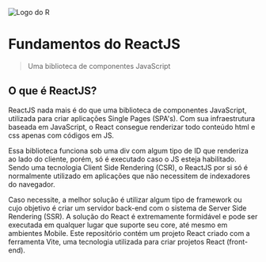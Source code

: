 ![Logo do R](https://www.iconfinder.com/icons/7423888/download/png/48)
# Fundamentos do ReactJS
> Uma biblioteca de componentes JavaScript
## O que é ReactJS?
ReactJS nada mais é do que uma biblioteca de componentes JavaScript, utilizada para criar aplicações Single Pages (SPA's).
Com sua infraestrutura baseada em JavaScript, o React consegue renderizar todo conteúdo html e css apenas com códigos em JS.

Essa biblioteca funciona sob uma div com algum tipo de ID que renderiza ao lado do cliente, porém, só é executado caso o JS esteja habilitado.
Sendo uma tecnologia Client Side Rendering (CSR), o ReactJS por si só é normalmente utilizado em aplicações que não necessitem de indexadores do navegador.

Caso necessite, a melhor solução é utilizar algum tipo de framework ou cujo objetivo é criar um servidor back-end com o sistema de Server Side Rendering (SSR).
A solução do React é extremamente formidável e pode ser executada em qualquer lugar que suporte seu core, até mesmo em ambientes Mobile.
Este repositório contém um projeto React criado com a ferramenta Vite, uma tecnologia utilizada para criar projetos React (front-end).
